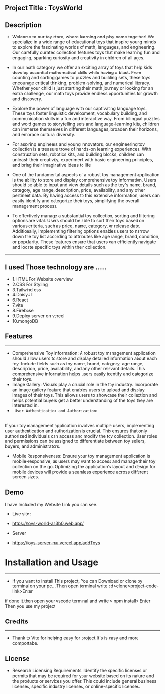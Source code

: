 ## Project Title : ToysWorld

## Description

- Welcome to our toy store, where learning and play come together! We specialize in a wide range of educational toys that inspire young minds to explore the fascinating worlds of math, languages, and engineering. Our carefully curated collection features toys that make learning fun and engaging, sparking curiosity and creativity in children of all ages.

- In our math category, we offer an exciting array of toys that help kids develop essential mathematical skills while having a blast. From counting and sorting games to puzzles and building sets, these toys encourage critical thinking, problem-solving, and numerical literacy. Whether your child is just starting their math journey or looking for an extra challenge, our math toys provide endless opportunities for growth and discovery.

- Explore the power of language with our captivating language toys. These toys foster linguistic development, vocabulary building, and communication skills in a fun and interactive way. From bilingual puzzles and word games to storytelling sets and language-learning kits, children can immerse themselves in different languages, broaden their horizons, and embrace cultural diversity.

- For aspiring engineers and young innovators, our engineering toy collection is a treasure trove of hands-on learning experiences. With construction sets, robotics kits, and building blocks, children can unleash their creativity, experiment with basic engineering principles, and bring their imaginative ideas to life

- One of the fundamental aspects of a robust toy management application is the ability to store and display comprehensive toy information. Users should be able to input and view details such as the toy's name, brand, category, age range, description, price, availability, and any other pertinent data. By having access to this extensive information, users can easily identify and categorize their toys, simplifying the overall management process.

- To effectively manage a substantial toy collection, sorting and filtering options are vital. Users should be able to sort their toys based on various criteria, such as price, name, category, or release date. Additionally, implementing filtering options enables users to narrow down the toy list according to attributes like age range, brand, condition, or popularity. These features ensure that users can efficiently navigate and locate specific toys within their collection.

---

## I used Those technology are .....

-  1.HTML For Website overview
- 2.CSS For Styling
- 3.Tailwind css
- 4.DaisyUI
- 6.React
- 7.vite
- 8.Firebase
- 9.Deploy server on vercel
- 10.mongoDB

## Features

---
- Comprehensive Toy Information:
A robust toy management application should allow users to store and display detailed information about each toy. Include fields such as toy name, brand, category, age range, description, price, availability, and any other relevant details. This comprehensive information helps users easily identify and categorize their toys.
- Image Gallery:
Visuals play a crucial role in the toy industry. Incorporate an image gallery feature that enables users to upload and display images of their toys. This allows users to showcase their collection and helps potential buyers get a better understanding of the toys they are interested in.
- ` User Authentication and Authorization`:
<br />
If your toy management application involves multiple users, implementing user authentication and authorization is crucial. This ensures that only authorized individuals can access and modify the toy collection. User roles and permissions can be assigned to differentiate between toy sellers, buyers, and administrators.

- Mobile Responsiveness:
Ensure your toy management application is mobile-responsive, as users may want to access and manage their toy collection on the go. Optimizing the application's layout and design for mobile devices will provide a seamless experience across different screen sizes.


## Demo

I have Included my Website Link you can see.
- Live site :
- https://toys-world-aa3b0.web.app/

- Server
- https://toys-server-mu.vercel.app/addToys

# Installation and Usage

---

- If you want to install This project, You can Download or clone by terminal on your pc....Then open terminal write cd>clone>project-code-link>Enter

if done it.then open your vscode terminal
and write > npm install> Enter
Then you use my project

## Credits

---

- Thank to Vite for helping easy for project.It's is easy and more comportabe.

## License

- Research Licensing Requirements: Identify the specific licenses or permits that may be required for your website based on its nature and the products or services you offer. This could include general business licenses, specific industry licenses, or online-specific licenses.
